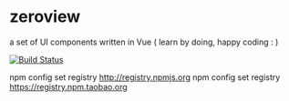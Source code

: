 # zeroview

a set of UI components written in Vue ( learn by doing, happy coding : )
  
[![Build Status](https://travis-ci.com/lalalazero/zeroview.svg?branch=master)](https://travis-ci.com/lalalazero/zeroview)


npm config set registry http://registry.npmjs.org
npm config set registry https://registry.npm.taobao.org

